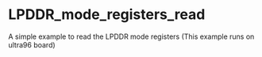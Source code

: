 # LPDDR_mode_registers_read
A simple example to read the LPDDR mode registers (This example runs on ultra96 board)
